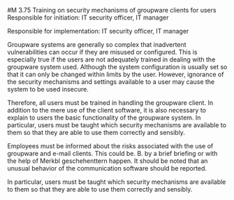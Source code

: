 #M 3.75 Training on security mechanisms of groupware clients for users
Responsible for initiation: IT security officer, IT manager

Responsible for implementation: IT security officer, IT manager

Groupware systems are generally so complex that inadvertent vulnerabilities can occur if they are misused or configured. This is especially true if the users are not adequately trained in dealing with the groupware system used. Although the system configuration is usually set so that it can only be changed within limits by the user. However, ignorance of the security mechanisms and settings available to a user may cause the system to be used insecure.

Therefore, all users must be trained in handling the groupware client. In addition to the mere use of the client software, it is also necessary to explain to users the basic functionality of the groupware system. In particular, users must be taught which security mechanisms are available to them so that they are able to use them correctly and sensibly.

Employees must be informed about the risks associated with the use of groupware and e-mail clients. This could be. B. by a brief briefing or with the help of Merkbl geschehenttern happen. It should be noted that an unusual behavior of the communication software should be reported.

In particular, users must be taught which security mechanisms are available to them so that they are able to use them correctly and sensibly.




